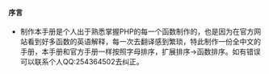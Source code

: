 #### 序言
- 制作本手册是个人出于熟悉掌握PHP的每一个函数制作的，也是因为在官方网站看到好多函数的英语解释，每一次去翻译感到繁琐，特此制作一份全中文的手册，本手册和官方手册一样按照字母排序，扩展排序->函数排序。如有错误可以联系个人QQ:254364502去纠正。